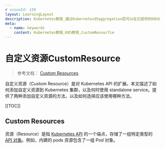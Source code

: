 ```yaml
---
# vssueId: 159
layout: LearningLayout
description: Kubernetes教程_通过Kubernetes的aggregation层可以在已提供的K8S核心API之外增加额外的API
meta:
  - name: keywords
    content: Kubernetes教程,K8S教程,CustomResourfce
---
```


# 自定义资源CustomResource

<AdSenseTitle>

> 参考文档： [Custom Resources](https://kubernetes.io/docs/concepts/extend-kubernetes/api-extension/custom-resources/)

自定义资源（Custom Resource）是对 Kubernetes API 的扩展。本文描述了如何添加自定义资源到 Kubernetes 集群，以及何时使用 standalone service。提供了两种添加自定义资源的方法，以及如何选择应该使用哪种方法。

[[TOC]]

</AdSenseTitle>

## Custom Resources

资源（Resource）是指 [Kubernetes API](https://kubernetes.io/docs/reference/using-api/api-overview/) 的一个端点，存储了一组特定类型的 [API 对象](/learning/k8s-intermediate/obj/k8s-object.html)。例如，内建的 pods 资源包含了一组 Pod 对象。
